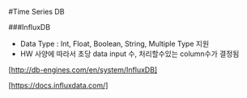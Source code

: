 #Time Series DB

###InfluxDB

 - Data Type : Int, Float, Boolean, String, Multiple Type 지원
 - HW 사양에 따라서 초당 data input 수, 처리할수있는 column수가 결정됨

[http://db-engines.com/en/system/InfluxDB]

[https://docs.influxdata.com/]

